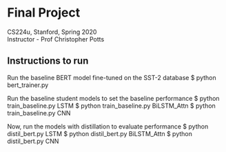 # Final Project
  CS224u, Stanford, Spring 2020 <br />
  Instructor - Prof Christopher Potts

## Instructions to run

Run the baseline BERT model fine-tuned on the SST-2 database
$ python bert_trainer.py

Run the baseline student models to set the baseline performance
$ python train_baseline.py LSTM 
$ python train_baseline.py BiLSTM_Attn 
$ python train_baseline.py CNN 

Now, run the models with distillation to evaluate performance
$ python distil_bert.py LSTM 
$ python distil_bert.py BiLSTM_Attn 
$ python distil_bert.py CNN 
